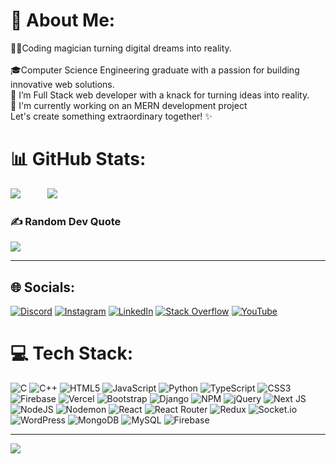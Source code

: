 # 💫 About Me:
🧙‍♂️Coding magician turning digital dreams into reality.<br>  
🎓Computer Science Engineering graduate with a passion for building innovative web solutions.<br>
🔭 I’m Full Stack web developer with a knack for turning ideas into reality.<br>
🌱 I'm currently working on an MERN development project<br>
Let's create something extraordinary together! ✨

# 📊 GitHub Stats:

![](https://github-readme-streak-stats.herokuapp.com/?user=Harshal-Bhosale&theme=neon&hide_border=true) &nbsp;&nbsp;&nbsp;&nbsp;&nbsp; &nbsp;&nbsp;&nbsp;
![](https://github-readme-stats.vercel.app/api/top-langs/?username=Harshal-Bhosale&theme=neon&hide_border=true&include_all_commits=false&count_private=false&layout=compact)

### ✍️ Random Dev Quote
   ![](https://quotes-github-readme.vercel.app/api?type=horizontal&theme=radical)

---
   ## 🌐 Socials:
[![Discord](https://img.shields.io/badge/Discord-%237289DA.svg?logo=discord&logoColor=white)](https://discord.gg/discord.com) [![Instagram](https://img.shields.io/badge/Instagram-%23E4405F.svg?logo=Instagram&logoColor=white)](https://instagram.com/tripyrate) [![LinkedIn](https://img.shields.io/badge/LinkedIn-%230077B5.svg?logo=linkedin&logoColor=white)](https://linkedin.com/in/harshal-bhosale) [![Stack Overflow](https://img.shields.io/badge/-Stackoverflow-FE7A16?logo=stack-overflow&logoColor=white)](https://stackoverflow.com/users/Stackoverflow) [![YouTube](https://img.shields.io/badge/YouTube-%23FF0000.svg?logo=YouTube&logoColor=white)](https://youtube.com/@YT) 

# 💻 Tech Stack:
![C](https://img.shields.io/badge/c-%2300599C.svg?style=flat&logo=c&logoColor=white) ![C++](https://img.shields.io/badge/c++-%2300599C.svg?style=flat&logo=c%2B%2B&logoColor=white) ![HTML5](https://img.shields.io/badge/html5-%23E34F26.svg?style=flat&logo=html5&logoColor=white) ![JavaScript](https://img.shields.io/badge/javascript-%23323330.svg?style=flat&logo=javascript&logoColor=%23F7DF1E) ![Python](https://img.shields.io/badge/python-3670A0?style=flat&logo=python&logoColor=ffdd54) ![TypeScript](https://img.shields.io/badge/typescript-%23007ACC.svg?style=flat&logo=typescript&logoColor=white) ![CSS3](https://img.shields.io/badge/css3-%231572B6.svg?style=flat&logo=css3&logoColor=white) ![Firebase](https://img.shields.io/badge/firebase-%23039BE5.svg?style=flat&logo=firebase) ![Vercel](https://img.shields.io/badge/vercel-%23000000.svg?style=flat&logo=vercel&logoColor=white) ![Bootstrap](https://img.shields.io/badge/bootstrap-%238511FA.svg?style=flat&logo=bootstrap&logoColor=white) ![Django](https://img.shields.io/badge/django-%23092E20.svg?style=flat&logo=django&logoColor=white) ![NPM](https://img.shields.io/badge/NPM-%23CB3837.svg?style=flat&logo=npm&logoColor=white) ![jQuery](https://img.shields.io/badge/jquery-%230769AD.svg?style=flat&logo=jquery&logoColor=white) ![Next JS](https://img.shields.io/badge/Next-black?style=flat&logo=next.js&logoColor=white) ![NodeJS](https://img.shields.io/badge/node.js-6DA55F?style=flat&logo=node.js&logoColor=white) ![Nodemon](https://img.shields.io/badge/NODEMON-%23323330.svg?style=flat&logo=nodemon&logoColor=%BBDEAD) ![React](https://img.shields.io/badge/react-%2320232a.svg?style=flat&logo=react&logoColor=%2361DAFB) ![React Router](https://img.shields.io/badge/React_Router-CA4245?style=flat&logo=react-router&logoColor=white) ![Redux](https://img.shields.io/badge/redux-%23593d88.svg?style=flat&logo=redux&logoColor=white) ![Socket.io](https://img.shields.io/badge/Socket.io-black?style=flat&logo=socket.io&badgeColor=010101) ![WordPress](https://img.shields.io/badge/WordPress-%23117AC9.svg?style=flat&logo=WordPress&logoColor=white) ![MongoDB](https://img.shields.io/badge/MongoDB-%234ea94b.svg?style=flat&logo=mongodb&logoColor=white) ![MySQL](https://img.shields.io/badge/mysql-4479A1.svg?style=flat&logo=mysql&logoColor=white) ![Firebase](https://img.shields.io/badge/firebase-a08021?style=flat&logo=firebase&logoColor=ffcd34)

---
![](https://visitcount.itsvg.in/api?id=Harshal-Bhosale&icon=10&color=0)


